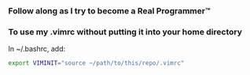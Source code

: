 ### Follow along as I try to become a Real Programmer™

### To use my .vimrc without putting it into your home directory

In ~/.bashrc, add:
```bash
export VIMINIT="source ~/path/to/this/repo/.vimrc"
```
